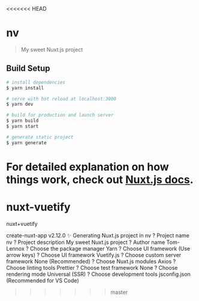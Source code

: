 <<<<<<< HEAD
# nv

> My sweet Nuxt.js project

## Build Setup

``` bash
# install dependencies
$ yarn install

# serve with hot reload at localhost:3000
$ yarn dev

# build for production and launch server
$ yarn build
$ yarn start

# generate static project
$ yarn generate
```

For detailed explanation on how things work, check out [Nuxt.js docs](https://nuxtjs.org).
=======
# nuxt-vuetify
nuxt+vuetify

create-nuxt-app v2.12.0
✨  Generating Nuxt.js project in nv
? Project name nv
? Project description My sweet Nuxt.js project
? Author name Tom-Lennox
? Choose the package manager Yarn
? Choose UI framework (Use arrow keys)
? Choose UI framework Vuetify.js
? Choose custom server framework None (Recommended)
? Choose Nuxt.js modules Axios
? Choose linting tools Prettier
? Choose test framework None
? Choose rendering mode Universal (SSR)
? Choose development tools jsconfig.json (Recommended for VS Code)
>>>>>>> master
